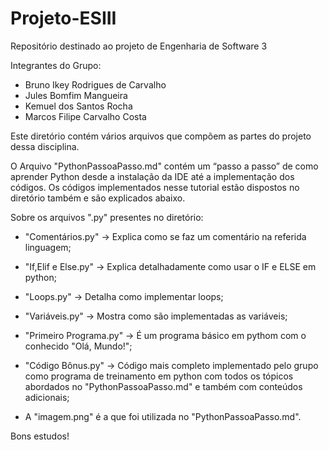 # Projeto-ESIII
Repositório destinado ao projeto de Engenharia de Software 3

Integrantes do Grupo:
* Bruno Ikey Rodrigues de Carvalho
* Jules Bomfim Mangueira
* Kemuel dos Santos Rocha
* Marcos Filipe Carvalho Costa

Este diretório contém vários arquivos que compõem as partes do projeto dessa disciplina.

O Arquivo "PythonPassoaPasso.md" contém um “passo a passo” de como aprender Python desde a instalação da IDE até a implementação dos códigos. Os códigos implementados nesse tutorial estão dispostos no diretório também e são explicados abaixo.

Sobre os arquivos ".py" presentes no diretório:
* "Comentários.py" -> Explica como se faz um comentário na referida linguagem;
* "If,Elif e Else.py" -> Explica detalhadamente como usar o IF e ELSE em python;
* "Loops.py" -> Detalha como implementar loops;
* "Variáveis.py" -> Mostra como são implementadas as variáveis;
* "Primeiro Programa.py" -> É um programa básico em pythom com o conhecido "Olá, Mundo!";
* "Código Bônus.py" -> Código mais completo implementado pelo grupo como programa de treinamento em python com todos os tópicos abordados no "PythonPassoaPasso.md" e também com conteúdos adicionais;

* A "imagem.png" é a que foi utilizada no "PythonPassoaPasso.md".

Bons estudos!
